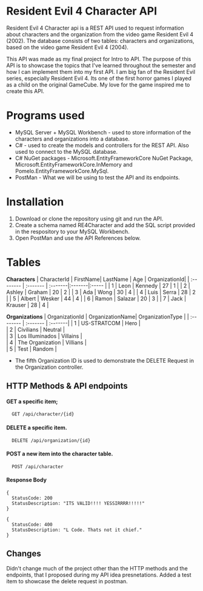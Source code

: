 # Resident Evil 4 Character API

Resident Evil 4 Character api is a REST API used to request information about characters and the organization from the video game Resident Evil 4 (2002). The database consists of two tables: characters and organizations, based on the video game Resident Evil 4 (2004).

This API was made as my final project for Intro to API. The purpose of this API is to showcase the topics that I've learned throughout the semester and how I can implement them into my first API. I am big fan of the Resident Evil series, especially Resident Evil 4. Its one of the first horror games I played as a child on the original GameCube. My love for the game inspired me to create this API.

# Programs used
- MySQL Server + MySQL Workbench - used to store information of the characters and organizations into a database.
- C# - used to create the models and controllers for the REST API. Also used to connect to the MySQL database.
- C# NuGet packages - Microsoft.EntityFrameworkCore NuGet Package, Microsoft.EntityFrameworkCore.InMemory and Pomelo.EntityFrameworkCore.MySql.
- PostMan - What we will be using to test the API and its endpoints.

# Installation
1. Download or clone the repository using git and run the API.
2. Create a schema named RE4Character and add the SQL script provided in the respository to your MySQL Workbench.
3. Open PostMan and use the API References below.

# Tables

**Characters**
| CharacterId | FirstName| LastName | Age | OrganizationId|
| :-------- | :------- | :-------|:-------|:----- | 
| 1 | Leon |   Kennedy      |  27      |   1    |
| 2 | Ashley |     Graham    |    20    |    2   |
| 3 | Ada |   Wong      |    30    |    4   |
| 4 | Luis  |    Serra     |  28      |   2    |
| 5 | Albert |   Wesker      |   44     |   4    |
| 6 | Ramon |   Salazar      |  20      |    3   |
| 7 | Jack |    Krauser     |   28     |    4   |

**Organizations**
| OrganizationId | OrganizationName| OrganizationType | 
| :-------- | :------- | :-------|
| 1 | US-STRATCOM |  Hero       |             
| 2 | Civilians |     Neutral    |             
| 3 | Los Illuminados |    Villains     |              
| 4 | The Organization |     Villians    |              
| 5 | Test |     Random    |             

- The fifth Organization ID is used to demonstrate the DELETE Request in the Organization controller.
## HTTP Methods & API endpoints

#### GET a specific item;

```http
  GET /api/character/{id}
```

#### DELETE a specific item.

```http
  DELETE /api/organization/{id}
```

#### POST a new item into the character table.

```http
  POST /api/character
```

#### Response Body

```http
{
  StatusCode: 200
  StatusDescription: "ITS VALID!!!! YESSIRRRR!!!!!"
}
```

```http
{
  StatusCode: 400 
  StatusDescription: "L Code. Thats not it chief."
}
```

## Changes
Didn't change much of the project other than the HTTP methods and the endpoints, that I proposed during my API idea presnetations. Added a test item to showcase the delete request in postman.
